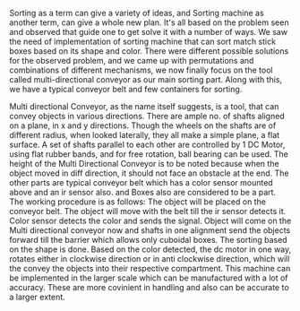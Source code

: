 Sorting as a term can give a variety of ideas, and Sorting machine as another term, can give a whole new plan. It's all based on the problem seen and observed that guide one to get solve it with a number of ways. We saw the need of implementation of sorting machine that can sort match stick boxes based on its shape and color. There were different possible solutions for the observed problem, and we came up with permutations and combinations of different mechanisms, we now finally focus on the tool called multi-directional conveyor as our main sorting part. Along with this, we have a typical conveyor belt and few containers for sorting.

Multi directional Conveyor, as the name itself suggests, is a tool, that can convey objects in various directions. There are ample no. of shafts aligned on a plane, in x and y directions. Though the wheels on the shafts are of different radius, when looked laterally, they all make a simple plane, a flat surface. A set of shafts parallel to each other are controlled by 1 DC Motor, using flat rubber bands, and for free rotation, ball bearing can be used. The height of the Multi Directional Conveyor is to be noted because when the object moved in diff direction, it should not face an obstacle at the end. The other parts are typical conveyor belt which has a color sensor mounted above and an ir sensor also. and Boxes also are considered to be a part. The working procedure is as follows: The object will be placed on the conveyor belt. The object will move with the belt till the ir sensor detects it. Color sensor detects the color and sends the signal. Object will come on the Multi directional conveyor now and shafts in one alignment send the objects forward till the barrier which allows only cuboidal boxes. The sorting based on the shape is done. Based on the color detected, the dc motor in one way, rotates either in clockwise direction or in anti clockwise direction, which will the convey the objects into their respective compartment.
This machine can be implemented in the larger scale which can be manufactured with a lot of accuracy. These are more covinient in handling and also can be accurate to a larger extent. 

